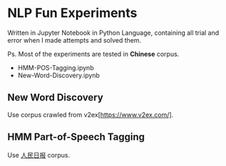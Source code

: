 # NLP Fun Experiments

Written in Jupyter Notebook in Python Language, containing all trial and error when I made attempts and solved them.

Ps. Most of the experiments are tested in **Chinese** corpus.

* HMM-POS-Tagging.ipynb
* New-Word-Discovery.ipynb

## New Word Discovery

Use corpus crawled from v2ex[https://www.v2ex.com/].

## HMM Part\-of\-Speech Tagging

Use [人民日报](http://icl.pku.edu.cn/icl_groups/corpus/dwldform1.asp) corpus.
